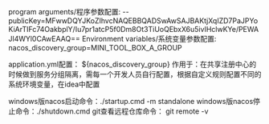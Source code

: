program arguments/程序参数配置:
--publicKey=MFwwDQYJKoZIhvcNAQEBBQADSwAwSAJBAKtjXqIZD7PaJPYoKiArTIFc74OakbplY/Iu7pr1atcP5f0Dm8Ot3TiUoQEbxX6u5ivIHclwKYe/PEWAJl4WYl0CAwEAAQ==
Environment variables/系统变量参数配置:
nacos_discovery_group=MINI_TOOL_BOX_A_GROUP

application.yml配置：
${nacos_discovery_group} 作用于：在共享注册中心的时候做到服务分组隔离，需每一个开发人员自行配置，根据自定义规则配置不同的系统环境变量，在idea中配置

windows版nacos启动命令：./startup.cmd -m standalone
windows版nacos停止命令：./shutdown.cmd
git查看远程仓库命令： git remote -v 
